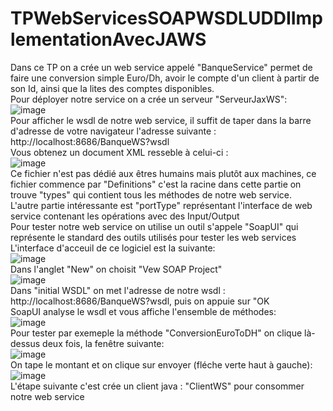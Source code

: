 # TPWebServicesSOAPWSDLUDDIImplementationAvecJAWS
Dans ce TP on a crée un web service appelé "BanqueService" permet de faire une conversion simple Euro/Dh, avoir le compte d'un client à partir de son Id, ainsi que la lites des comptes disponibles.  
Pour déployer notre service on a crée un serveur "ServeurJaxWS":    
![image](https://user-images.githubusercontent.com/102111459/174474977-3c27591c-3ea2-44df-8fda-50abcb02e203.png)  
Pour afficher le wsdl de notre web service, il suffit de taper dans la barre d'adresse de votre navigateur l'adresse suivante : http://localhost:8686/BanqueWS?wsdl  
Vous obtenez un document XML resseble à celui-ci :  
![image](https://user-images.githubusercontent.com/102111459/174475231-eac6d92d-bf58-49e7-bbe9-c844981d14a7.png)  
Ce fichier n'est pas dédié aux êtres humains mais plutôt aux machines, ce fichier commence par "Definitions" c'est la racine dans cette partie on trouve "types" qui contient tous les méthodes de notre web service.  
L'autre partie intéressante est "portType" représentant l'interface de web service contenant les opérations avec des Input/Output  
Pour tester notre web service on utilise un outil s'appele "SoapUI" qui représente le standard des outils utilisés pour tester les web services  
L'interface d'acceuil de ce logiciel est la suivante:  
![image](https://user-images.githubusercontent.com/102111459/174475851-1c27b5cd-5a25-400d-b724-e0c42518859f.png)  
Dans l'anglet "New" on choisit "Vew SOAP Project"  
![image](https://user-images.githubusercontent.com/102111459/174475931-6d3fe041-25ed-4e7f-981e-105bc4ad06d9.png)  
Dans "initial WSDL" on met l'adresse de notre wsdl : http://localhost:8686/BanqueWS?wsdl, puis on appuie sur "OK  
SoapUI analyse le wsdl et vous affiche l'ensemble de méthodes:  
![image](https://user-images.githubusercontent.com/102111459/174476039-f3284229-4e8f-4954-bc61-21a4d56759b0.png)  
Pour tester par exemeple la méthode "ConversionEuroToDH" on clique là-dessus deux fois, la fenêtre suivante:  
![image](https://user-images.githubusercontent.com/102111459/174476139-b74a7797-0529-4175-8f65-06f591d2f2e4.png)  
On tape le montant et on clique sur envoyer (fléche verte haut à gauche):  
![image](https://user-images.githubusercontent.com/102111459/174476223-b8ecbce1-635f-408d-9d69-2ab36b9b44d4.png)  
L'étape suivante c'est crée un client java : "ClientWS" pour consommer notre web service 







